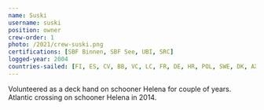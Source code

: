 ```yaml
---
name: Suski
username: suski
position: owner
crew-order: 1
photo: /2021/crew-suski.png
certifications: [SBF Binnen, SBF See, UBI, SRC]
logged-year: 2004
countries-sailed: [FI, ES, CV, BB, VC, LC, FR, DE, HR, POL, SWE, DK, AX, EST, GI]
---
```

Volunteered as a deck hand on schooner Helena for couple of years.
Atlantic crossing on schooner Helena in 2014.

